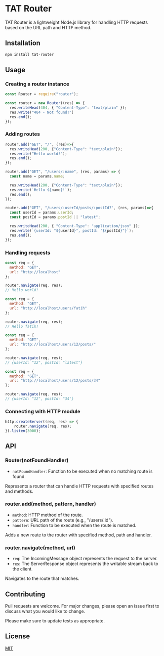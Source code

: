 # TAT Router

TAT Router is a lightweight Node.js library for handling HTTP requests based on the URL path and HTTP method.

## Installation

```js
npm install tat-router
```

## Usage

### Creating a router instance

```js
const Router = require("router");

const router = new Router((res) => {
  res.writeHead(404, { "Content-Type": "text/plain" });
  res.write("404 - Not found!")
  res.end();
});
```

### Adding routes

```js
router.add("GET", "/", (res)=>{
  res.writeHead(200, {"Content-Type": "text/plain"});
  res.write("Hello world!");
  res.end();
});

router.add("GET", "/users/:name", (res, params) => {
  const name = params.name;

  res.writeHead(200, {"Content-Type": "text/plain"});
  res.write(`Hello ${name}!`);
  res.end();
});

router.add("GET", "/users/:userId/posts/:postId?", (res, params)=>{
  const userId = params.userId;
  const postId = params.postId || "latest";

  res.writeHead(200, { "Content-Type": "application/json" });
  res.write(`{userId: "${userId}", postId: "${postId}"}`);
  res.end();
});
```

### Handling requests

```js
const req = {
  method: "GET",
  url: "http://localhost"
};

router.navigate(req, res);
// Hello world!
```

```js
const req = {
  method: "GET",
  url: "http://localhost/users/fatih"
};

router.navigate(req, res);
// Hello fatih!
```

```js
const req = {
  method: "GET",
  url: "http://localhost/users/12/posts/"
};

router.navigate(req, res);
// {userId: "12", postId: "latest"}
```

```js
const req = {
  method: "GET",
  url: "http://localhost/users/12/posts/34"
};

router.navigate(req, res);
// {userId: "12", postId: "34"}
```

### Connecting with HTTP module

```js
http.createServer((req, res) => {
    router.navigate(req, res);
}).listen(3000);
```

## API

### Router(notFoundHandler)

- `notFoundHandler`: Function to be executed when no matching route is found.

Represents a router that can handle HTTP requests with specified routes and methods.

### router.add(method, pattern, handler)

- `method`: HTTP method of the route.
- `pattern`: URL path of the route (e.g., "/users/:id").
- `handler`: Function to be executed when the route is matched.

Adds a new route to the router with specified method, path and handler.

### router.navigate(method, url)

- `req`: The IncomingMessage object represents the request to the server.
- `res`: The ServerResponse object represents the writable stream back to the client.

Navigates to the route that matches.

## Contributing

Pull requests are welcome. For major changes, please open an issue first to discuss what you would like to change.

Please make sure to update tests as appropriate.

## License

[MIT](./LICENSE)

